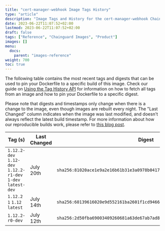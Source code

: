 ```yaml
---
title: "cert-manager-webhook Image Tags History"
type: "article"
description: "Image Tags and History for the cert-manager-webhook Chainguard Image"
date: 2023-06-22T11:07:52+02:00
lastmod: 2023-06-22T11:07:52+02:00
draft: false
tags: ["Reference", "Chainguard Images", "Product"]
images: []
menu:
  docs:
    parent: "images-reference"
weight: 700
toc: true
---
```


The following table contains the most recent tags and digests that can be used to pin your Dockerfile to a specific build of this image. Check our guide on [Using the Tag History API](/chainguard/chainguard-images/using-the-tag-history-api/) for information on how to fetch all tags from an image and how to pin your Dockerfile to a specific digest.

Please note that digests and timestamps only change when there is a change to the image, even though images are rebuilt every night. The "Last Changed" column indicates when the image was last modified, and doesn't always reflect the latest build timestamp. For more information about how our reproducible builds work, please refer to [this blog post](https://www.chainguard.dev/unchained/reproducing-chainguards-reproducible-image-builds).

| Tag (s)                                                       | Last Changed | Digest                                                                    |
|---------------------------------------------------------------|--------------|---------------------------------------------------------------------------|
|  `1.12.2-dev` `1.12-dev` `1.12.2-r1-dev` `1-dev` `latest-dev` | July 20th    | `sha256:81020ace1e9a2e16b61b31e3a0978b04173218b9facdc4bd898a992cff6423e1` |
|  `1.12.2` `1` `1.12` `latest`                                 | July 14th    | `sha256:60139616020e9d552161ba2601f1cd9466933f09f121ffb7b811ecbd7c959f2d` |
|  `1.12.2-r0-dev`                                              | July 12th    | `sha256:2d50fba69003409260681a63de67ab7ad8470b94ad52d19bf0579de85e82517c` |
